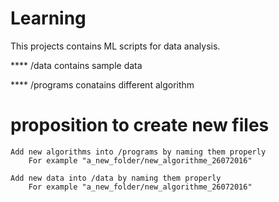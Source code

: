 # Learning

This projects contains ML scripts for data analysis.

**** /data  contains sample data 


**** /programs conatains different algorithm


# proposition to create new files

    Add new algorithms into /programs by naming them properly
        For example "a_new_folder/new_algorithme_26072016"

    Add new data into /data by naming them properly
        For example "a_new_folder/new_algorithme_26072016"
